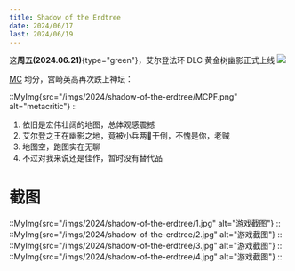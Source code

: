 ```yaml
---
title: Shadow of the Erdtree
date: 2024/06/17
last: 2024/06/19
---
```


这**周五(2024.06.21)**{type="green"}，艾尔登法环 DLC 黄金树幽影正式上线 ![](/emoji/hh.webp)

[MC](https://www.metacritic.com/game/elden-ring-shadow-of-the-erdtree/) 均分，宫崎英高再次跌上神坛：

::MyImg{src="/imgs/2024/shadow-of-the-erdtree/MCPF.png" alt="metacritic"}
::

1. 依旧是宏伟壮阔的地图，总体观感震撼
2. 艾尔登之王在幽影之地，竟被小兵两🔪干倒，不愧是你，老贼
3. 地图空，跑图实在无聊
4. 不过对我来说还是佳作，暂时没有替代品

# 截图


::MyImg{src="/imgs/2024/shadow-of-the-erdtree/1.jpg" alt="游戏截图"}
::
::MyImg{src="/imgs/2024/shadow-of-the-erdtree/2.jpg" alt="游戏截图"}
::
::MyImg{src="/imgs/2024/shadow-of-the-erdtree/3.jpg" alt="游戏截图"}
::
::MyImg{src="/imgs/2024/shadow-of-the-erdtree/4.jpg" alt="游戏截图"}
::
